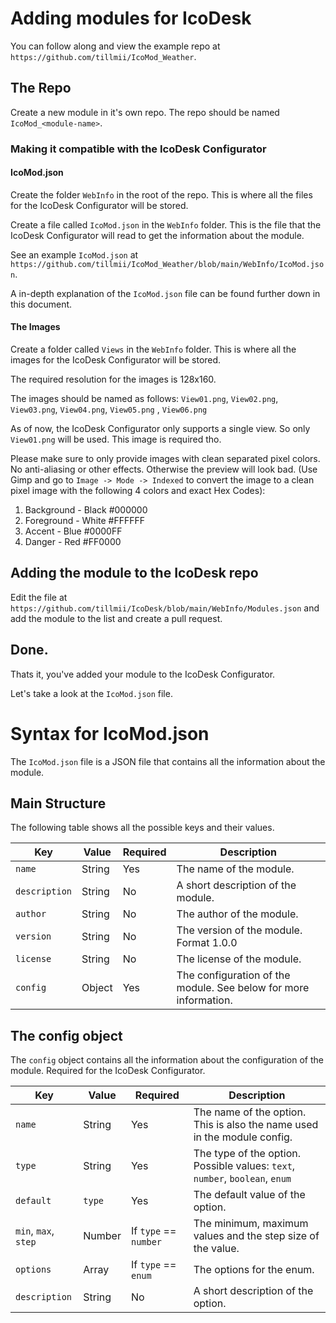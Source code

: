 # Adding modules for IcoDesk

You can follow along and view the example repo at `https://github.com/tillmii/IcoMod_Weather`.

## The Repo

Create a new module in it's own repo. The repo should be named `IcoMod_<module-name>`.

### Making it compatible with the IcoDesk Configurator

#### IcoMod.json

Create the folder `WebInfo` in the root of the repo. This is where all the files for the IcoDesk Configurator will be
stored.

Create a file called `IcoMod.json` in the `WebInfo` folder. This is the file that the IcoDesk Configurator will read to
get the information about the module.

See an example `IcoMod.json` at `https://github.com/tillmii/IcoMod_Weather/blob/main/WebInfo/IcoMod.json`.

A in-depth explanation of the `IcoMod.json` file can be found further down in this document.

#### The Images

Create a folder called `Views` in the `WebInfo` folder. This is where all the images for the IcoDesk Configurator will
be
stored.

The required resolution for the images is 128x160.

The images should be named as follows: `View01.png`, `View02.png`, `View03.png`, `View04.png`, `View05.png`
, `View06.png`

As of now, the IcoDesk Configurator only supports a single view. So only `View01.png` will be used. This image is
required tho.

Please make sure to only provide images with clean separated pixel colors. No anti-aliasing or other effects. Otherwise
the preview will look bad.
(Use Gimp and go to `Image -> Mode -> Indexed` to convert the image to a clean pixel image with the following 4 colors
and exact Hex Codes):

1. Background - Black #000000
2. Foreground - White #FFFFFF
3. Accent - Blue #0000FF
4. Danger - Red #FF0000

## Adding the module to the IcoDesk repo

Edit the file at `https://github.com/tillmii/IcoDesk/blob/main/WebInfo/Modules.json` and add the module to the list and
create a pull request.

## Done.

Thats it, you've added your module to the IcoDesk Configurator.

Let's take a look at the `IcoMod.json` file.

# Syntax for IcoMod.json

The `IcoMod.json` file is a JSON file that contains all the information about the module.

## Main Structure

The following table shows all the possible keys and their values.

| Key           | Value  | Required | Description                                                      |
|---------------|--------|----------|------------------------------------------------------------------|
| `name`        | String | Yes      | The name of the module.                                          |
| `description` | String | No       | A short description of the module.                               |
| `author`      | String | No       | The author of the module.                                        |
| `version`     | String | No       | The version of the module. Format 1.0.0                        |
| `license`     | String | No       | The license of the module.                                       |
| `config`      | Object | Yes      | The configuration of the module. See below for more information. |

## The config object

The `config` object contains all the information about the configuration of the module. Required for the IcoDesk
Configurator.

| Key                  | Value  | Required              | Description                                                                  |
|----------------------|--------|-----------------------|------------------------------------------------------------------------------|
| `name`               | String | Yes                   | The name of the option. This is also the name used in the module config.     | 
| `type`               | String | Yes                   | The type of the option. Possible values: `text`, `number`, `boolean`, `enum` |
| `default`            | `type` | Yes                   | The default value of the option.                                             |
| `min`, `max`, `step` | Number | If `type` == `number` | The minimum, maximum values and the step size of the value.                  |
| `options`            | Array  | If `type` == `enum`   | The options for the enum.                                                    |
| `description`        | String | No                    | A short description of the option.                                           |
